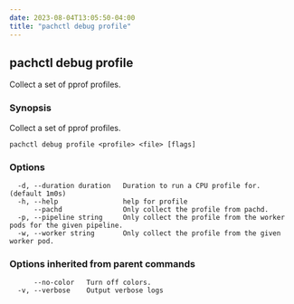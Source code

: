 ```yaml
---
date: 2023-08-04T13:05:50-04:00
title: "pachctl debug profile"
---
```


## pachctl debug profile

Collect a set of pprof profiles.

### Synopsis

Collect a set of pprof profiles.

```
pachctl debug profile <profile> <file> [flags]
```

### Options

```
  -d, --duration duration   Duration to run a CPU profile for. (default 1m0s)
  -h, --help                help for profile
      --pachd               Only collect the profile from pachd.
  -p, --pipeline string     Only collect the profile from the worker pods for the given pipeline.
  -w, --worker string       Only collect the profile from the given worker pod.
```

### Options inherited from parent commands

```
      --no-color   Turn off colors.
  -v, --verbose    Output verbose logs
```

